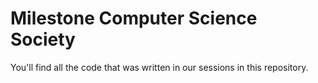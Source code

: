 # Milestone Computer Science Society
You'll find all the code that was written in our sessions in this repository.
